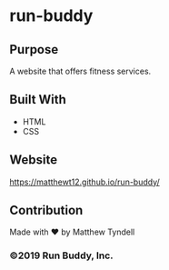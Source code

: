 # run-buddy

## Purpose
A website that offers fitness services.

## Built With
* HTML 
* CSS

## Website 
https://matthewt12.github.io/run-buddy/

## Contribution
Made with ❤️ by Matthew Tyndell

### ©2019 Run Buddy, Inc.
